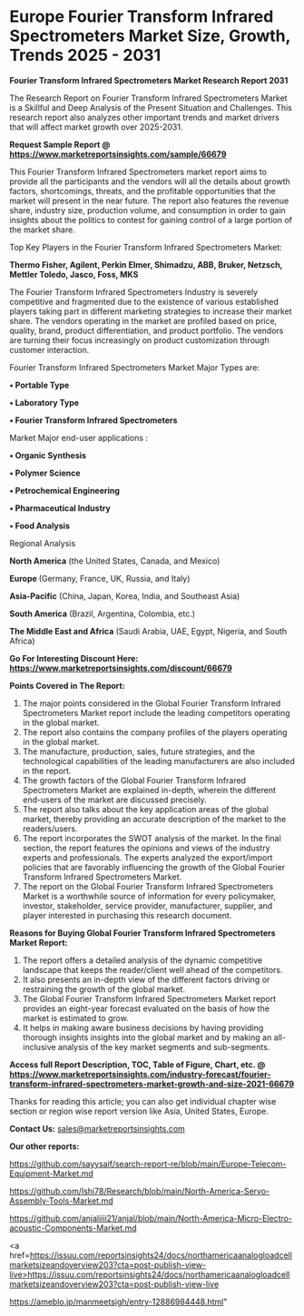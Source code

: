 # Europe Fourier Transform Infrared Spectrometers Market Size, Growth, Trends 2025 - 2031

<strong>Fourier Transform Infrared Spectrometers Market Research Report 2031</strong>

The Research Report on Fourier Transform Infrared Spectrometers Market is a Skillful and Deep Analysis of the Present Situation and Challenges. This research report also analyzes other important trends and market drivers that will affect market growth over 2025-2031.

<strong>Request Sample Report @ <a href=https://www.marketreportsinsights.com/sample/66679>https://www.marketreportsinsights.com/sample/66679</a></strong>

This Fourier Transform Infrared Spectrometers market report aims to provide all the participants and the vendors will all the details about growth factors, shortcomings, threats, and the profitable opportunities that the market will present in the near future. The report also features the revenue share, industry size, production volume, and consumption in order to gain insights about the politics to contest for gaining control of a large portion of the market share.

Top Key Players in the Fourier Transform Infrared Spectrometers Market:

<strong>Thermo Fisher, Agilent, Perkin Elmer, Shimadzu, ABB, Bruker, Netzsch, Mettler Toledo, Jasco, Foss, MKS</strong>

The Fourier Transform Infrared Spectrometers Industry is severely competitive and fragmented due to the existence of various established players taking part in different marketing strategies to increase their market share. The vendors operating in the market are profiled based on price, quality, brand, product differentiation, and product portfolio. The vendors are turning their focus increasingly on product customization through customer interaction.

Fourier Transform Infrared Spectrometers Market Major Types are:

<strong>• Portable Type

• Laboratory Type

• Fourier Transform Infrared Spectrometers</strong>

Market Major end-user applications :

<strong>• Organic Synthesis

• Polymer Science

• Petrochemical Engineering

• Pharmaceutical Industry

• Food Analysis</strong>

Regional Analysis

</u><strong><b>North America</b></strong> (the United States, Canada, and Mexico)

<strong><b>Europe </b></strong>(Germany, France, UK, Russia, and Italy)

<strong><b>Asia-Pacific</b></strong> (China, Japan, Korea, India, and Southeast Asia)

<strong><b>South America</b></strong> (Brazil, Argentina, Colombia, etc.)

<strong><b>The Middle East and Africa</b></strong> (Saudi Arabia, UAE, Egypt, Nigeria, and South Africa)

<strong>Go For Interesting Discount Here: <a href=https://www.marketreportsinsights.com/discount/66679>https://www.marketreportsinsights.com/discount/66679</a></strong>

<strong>Points Covered in The Report:</strong>
<ol>
  <li>The major points considered in the Global Fourier Transform Infrared Spectrometers Market report include the leading competitors operating in the global market.</li>
  <li>The report also contains the company profiles of the players operating in the global market.</li>
  <li>The manufacture, production, sales, future strategies, and the technological capabilities of the leading manufacturers are also included in the report.</li>
  <li>The growth factors of the Global Fourier Transform Infrared Spectrometers Market are explained in-depth, wherein the different end-users of the market are discussed precisely.</li>
  <li>The report also talks about the key application areas of the global market, thereby providing an accurate description of the market to the readers/users.</li>
  <li>The report incorporates the SWOT analysis of the market. In the final section, the report features the opinions and views of the industry experts and professionals. The experts analyzed the export/import policies that are favorably influencing the growth of the Global Fourier Transform Infrared Spectrometers Market.</li>
  <li>The report on the Global Fourier Transform Infrared Spectrometers Market is a worthwhile source of information for every policymaker, investor, stakeholder, service provider, manufacturer, supplier, and player interested in purchasing this research document.</li>
</ol>
<strong>Reasons for Buying Global Fourier Transform Infrared Spectrometers Market Report:</strong>

<ol>
  <li>The report offers a detailed analysis of the dynamic competitive landscape that keeps the reader/client well ahead of the competitors.</li>
  <li>It also presents an in-depth view of the different factors driving or restraining the growth of the global market.</li>
  <li>The Global Fourier Transform Infrared Spectrometers Market report provides an eight-year forecast evaluated on the basis of how the market is estimated to grow.</li>
  <li>It helps in making aware business decisions by having providing thorough insights insights into the global market and by making an all-inclusive analysis of the key market segments and sub-segments.</li>
</ol>
<strong>Access full Report Description, TOC, Table of Figure, Chart, etc. @ <a href=https://www.marketreportsinsights.com/industry-forecast/fourier-transform-infrared-spectrometers-market-growth-and-size-2021-66679>https://www.marketreportsinsights.com/industry-forecast/fourier-transform-infrared-spectrometers-market-growth-and-size-2021-66679</a></strong>


Thanks for reading this article; you can also get individual chapter wise section or region wise report version like Asia, United States, Europe.

<strong>Contact Us:</strong>
sales@marketreportsinsights.com

<strong>Our other reports:</strong>

<a href=https://github.com/sayysaif/search-report-re/blob/main/Europe-Telecom-Equipment-Market.md>https://github.com/sayysaif/search-report-re/blob/main/Europe-Telecom-Equipment-Market.md</a>

<a href=https://github.com/Ishi78/Research/blob/main/North-America-Servo-Assembly-Tools-Market.md>https://github.com/Ishi78/Research/blob/main/North-America-Servo-Assembly-Tools-Market.md</a>

<a href=https://github.com/anjaliiii21/anjal/blob/main/North-America-Micro-Electro-acoustic-Components-Market.md>https://github.com/anjaliiii21/anjal/blob/main/North-America-Micro-Electro-acoustic-Components-Market.md</a>

<a href=https://issuu.com/reportsinsights24/docs/northamericaanalogloadcellmarketsizeandoverview203?cta=post-publish-view-live>https://issuu.com/reportsinsights24/docs/northamericaanalogloadcellmarketsizeandoverview203?cta=post-publish-view-live</a>

<a href=https://ameblo.jp/manmeetsigh/entry-12886984448.html>https://ameblo.jp/manmeetsigh/entry-12886984448.html</a>"
